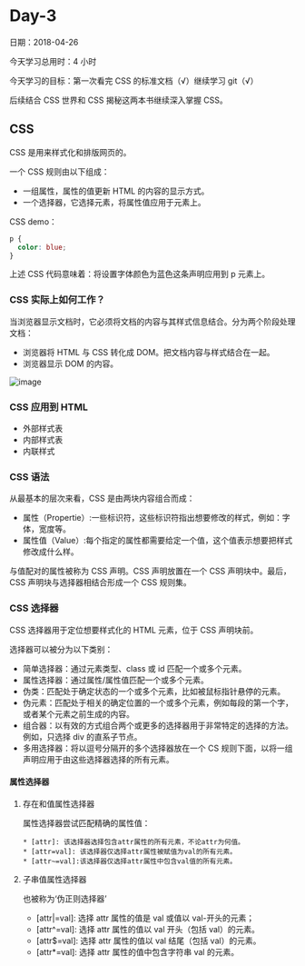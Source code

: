# Day-3

日期：2018-04-26

今天学习总用时：4 小时

今天学习的目标：第一次看完 CSS 的标准文档（√）继续学习 git（√）

后续结合 CSS 世界和 CSS 揭秘这两本书继续深入掌握 CSS。

## CSS

CSS 是用来样式化和排版网页的。

一个 CSS 规则由以下组成：

* 一组属性，属性的值更新 HTML 的内容的显示方式。
* 一个选择器，它选择元素，将属性值应用于元素上。

CSS demo：

```css
p {
  color: blue;
}
```

上述 CSS 代码意味着：将设置字体颜色为蓝色这条声明应用到 p 元素上。

### CSS 实际上如何工作？

当浏览器显示文档时，它必须将文档的内容与其样式信息结合。分为两个阶段处理文档：

* 浏览器将 HTML 与 CSS 转化成 DOM。把文档内容与样式结合在一起。
* 浏览器显示 DOM 的内容。

![image]()

### CSS 应用到 HTML

* 外部样式表
* 内部样式表
* 内联样式

### CSS 语法

从最基本的层次来看，CSS 是由两块内容组合而成：

* 属性（Propertie）:一些标识符，这些标识符指出想要修改的样式，例如：字体，宽度等。
* 属性值（Value）:每个指定的属性都需要给定一个值，这个值表示想要把样式修改成什么样。

与值配对的属性被称为 CSS 声明。CSS 声明放置在一个 CSS 声明块中。最后，CSS 声明块与选择器相结合形成一个 CSS 规则集。

### CSS 选择器

CSS 选择器用于定位想要样式化的 HTML 元素，位于 CSS 声明块前。

选择器可以被分为以下类别：

* 简单选择器：通过元素类型、class 或 id 匹配一个或多个元素。
* 属性选择器：通过属性/属性值匹配一个或多个元素。
* 伪类：匹配处于确定状态的一个或多个元素，比如被鼠标指针悬停的元素。
* 伪元素：匹配处于相关的确定位置的一个或多个元素，例如每段的第一个字，或者某个元素之前生成的内容。
* 组合器：以有效的方式组合两个或更多的选择器用于非常特定的选择的方法。例如，只选择 div 的直系子节点。
* 多用选择器：将以逗号分隔开的多个选择器放在一个 CS 规则下面，以将一组声明应用于由这些选择器选择的所有元素。

#### 属性选择器

1.  存在和值属性选择器

    属性选择器尝试匹配精确的属性值：

        * [attr]: 该选择器选择包含attr属性的所有元素，不论attr为何值。
        * [attr=val]: 该选择器仅选择attr属性被赋值为val的所有元素。
        * [attr~=val]:该选择器仅选择attr属性中包含val值的所有元素。

2.  子串值属性选择器

    也被称为‘伪正则选择器’

    * [attr|=val]: 选择 attr 属性的值是 val 或值以 val-开头的元素；
    * [attr^=val]: 选择 attr 属性的值以 val 开头（包括 val）的元素。
    * [attr$=val]: 选择 attr 属性的值以 val 结尾（包括 val）的元素。
    * [attr*=val]: 选择 attr 属性的值中包含字符串 val 的元素。
